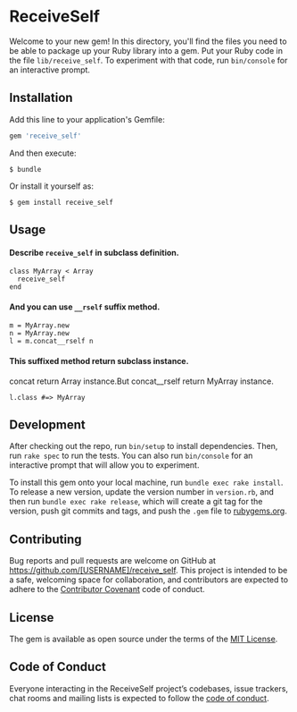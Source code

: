 # ReceiveSelf

Welcome to your new gem! In this directory, you'll find the files you need to be able to package up your Ruby library into a gem. Put your Ruby code in the file `lib/receive_self`. To experiment with that code, run `bin/console` for an interactive prompt.


## Installation

Add this line to your application's Gemfile:

```ruby
gem 'receive_self'
```

And then execute:

    $ bundle

Or install it yourself as:

    $ gem install receive_self

## Usage

#### Describe `receive_self` in subclass definition.

```
class MyArray < Array
  receive_self
end
```

#### And you can use `__rself` suffix method.

```
m = MyArray.new
n = MyArray.new
l = m.concat__rself n
```

#### This suffixed method return subclass instance.

concat return Array instance.But concat__rself return MyArray instance.

```
l.class #=> MyArray
```

## Development

After checking out the repo, run `bin/setup` to install dependencies. Then, run `rake spec` to run the tests. You can also run `bin/console` for an interactive prompt that will allow you to experiment.

To install this gem onto your local machine, run `bundle exec rake install`. To release a new version, update the version number in `version.rb`, and then run `bundle exec rake release`, which will create a git tag for the version, push git commits and tags, and push the `.gem` file to [rubygems.org](https://rubygems.org).

## Contributing

Bug reports and pull requests are welcome on GitHub at https://github.com/[USERNAME]/receive_self. This project is intended to be a safe, welcoming space for collaboration, and contributors are expected to adhere to the [Contributor Covenant](http://contributor-covenant.org) code of conduct.

## License

The gem is available as open source under the terms of the [MIT License](https://opensource.org/licenses/MIT).

## Code of Conduct

Everyone interacting in the ReceiveSelf project’s codebases, issue trackers, chat rooms and mailing lists is expected to follow the [code of conduct](https://github.com/[USERNAME]/receive_self/blob/master/CODE_OF_CONDUCT.md).
